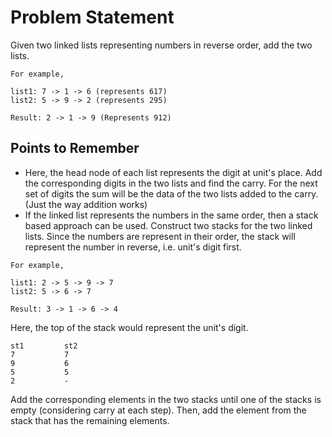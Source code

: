 # Problem Statement

Given two linked lists representing numbers in reverse order, add the two lists.
```
For example,

list1: 7 -> 1 -> 6 (represents 617)
list2: 5 -> 9 -> 2 (represents 295)

Result: 2 -> 1 -> 9 (Represents 912)
```

## Points to Remember
* Here, the head node of each list represents the digit at unit's place. 
Add the corresponding digits in the two lists and find the carry. For the next set of digits the sum will be the data of the two lists added to the carry. (Just the way addition works)
* If the linked list represents the numbers in the same order, then a stack based approach can be used. Construct two stacks for the two linked lists. Since the numbers are represent in their order, the stack will represent the number in reverse, i.e. unit's digit first.

```
For example,

list1: 2 -> 5 -> 9 -> 7
list2: 5 -> 6 -> 7

Result: 3 -> 1 -> 6 -> 4
```

Here, the top of the stack would represent the unit's digit. 
```
st1         st2
7           7
9           6
5           5
2           -
```
Add the corresponding elements in the two stacks until one of the stacks is empty (considering carry at each step). Then, add the element from the stack that has the remaining elements.
